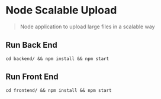 # Node Scalable Upload
> Node application to upload large files in a scalable way

## Run Back End
```shell
cd backend/ && npm install && npm start
```

## Run Front End
```shell
cd frontend/ && npm install && npm start
```